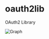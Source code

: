 # oauth2lib
OAuth2 Library

![Graph](https://cdn.rawgit.com/sivachinnayan/oauth2lib/master/OauthV2.svg)
